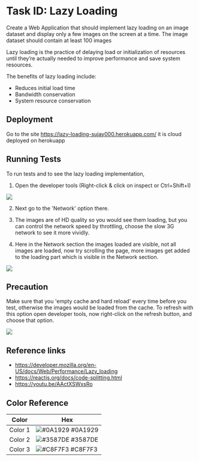 
# Task ID: Lazy Loading

Create a Web Application that should implement lazy loading on an image dataset and display only a few images on the screen at a time.
The image dataset should contain at least 100 images

Lazy loading is the practice of delaying load or initialization of resources until they’re actually needed to improve performance and save system resources.

The benefits of lazy loading include:

   <ul>
      <li>Reduces initial load time</li>
      <li>Bandwidth conservation</li>
      <li>System resource conservation</li>
   </ul>

## Deployment

Go to the site https://lazy-loading-sujay000.herokuapp.com/ it is cloud deployed on herokuapp


## Running Tests

To run tests and to see the lazy loading implementation,
1. Open the developer tools (Right-click & click on inspect or Ctrl+Shift+I)

<img src='https://www.linkpicture.com/q/inspect.png' type='image'>

2. Next go to the 'Network' option there.

3. The images are of HD quality so you would see them loading, but you can control the network speed by throttling, choose the slow 3G network to 
see it more vividly.

4. Here in the Network section the images loaded are visible, not all images are loaded, now try scrolling the page, more images get added to the loading part which is visible in the Network section. 


<img src='https://www.linkpicture.com/q/network_2.png' type='image'>
<br/>

## Precaution
 Make sure that you 'empty cache and hard reload' every time before you test, otherwise the images would be loaded from the cache.
    To refresh with this option open developer tools, now right-click on the refresh button, and choose that option.
    
<img src='https://www.linkpicture.com/q/hardReload.png' type='image'>
<br/>

## Reference links

* https://developer.mozilla.org/en-US/docs/Web/Performance/Lazy_loading
* https://reactjs.org/docs/code-splitting.html
* https://youtu.be/AActXSWxsRo


## Color Reference

| Color             | Hex                                                                |
| ----------------- | ------------------------------------------------------------------ |
|  Color 1 | ![#0A1929](https://via.placeholder.com/10/0A1929?text=+) #0A1929 |
|  Color 2 | ![#3587DE](https://via.placeholder.com/10/3587DE?text=+) #3587DE |
|  Color 3 | ![#C8F7F3](https://via.placeholder.com/10/C8F7F3?text=+) #C8F7F3 |
